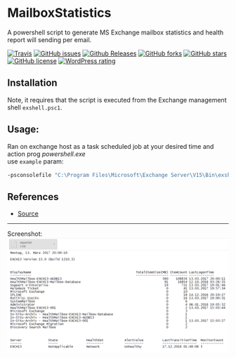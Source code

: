 # MailboxStatistics
A powershell script to generate MS Exchange mailbox statistics and health report will sending per email.

[![Travis](https://img.shields.io/travis/rust-lang/rust.svg)](https://github.com/donkey/MailboxStatistics)
[![GitHub issues](https://img.shields.io/github/issues/donkey/MailboxStatistics.svg)](https://github.com/donkey/MailboxStatistics/issues)
[![Github Releases](https://img.shields.io/github/downloads/atom/atom/latest/total.svg)](https://github.com/donkey/MailboxStatistics)
[![GitHub forks](https://img.shields.io/github/forks/donkey/MailboxStatistics.svg)](https://github.com/donkey/MailboxStatistics/network)
[![GitHub stars](https://img.shields.io/github/stars/donkey/MailboxStatistics.svg)](https://github.com/donkey/MailboxStatistics/stargazers)
[![GitHub license](https://img.shields.io/badge/license-AGPL-blue.svg)](https://raw.githubusercontent.com/donkey/MailboxStatistics/master/LICENSE)
[![WordPress rating](https://img.shields.io/wordpress/plugin/r/akismet.svg)](https://github.com/donkey/MailboxStatistics)

## Installation
Note, it requires that the script is executed from the Exchange management shell ``exshell.psc1``.

## Usage:
Ran on exchange host as a task scheduled job at your desired time and action prog *powershell.exe*<br>
use ``example`` param:
```sh
-psconsolefile "C:\Program Files\Microsoft\Exchange Server\V15\Bin\exshell.psc1" -file "C:\windows\system32\MailboxStatistics-Report.ps1"
```
## References
* [Source](http://think.unblog.ch/winstat-user-status/)
---
Screenshot:
<img src="report-screen.png">
